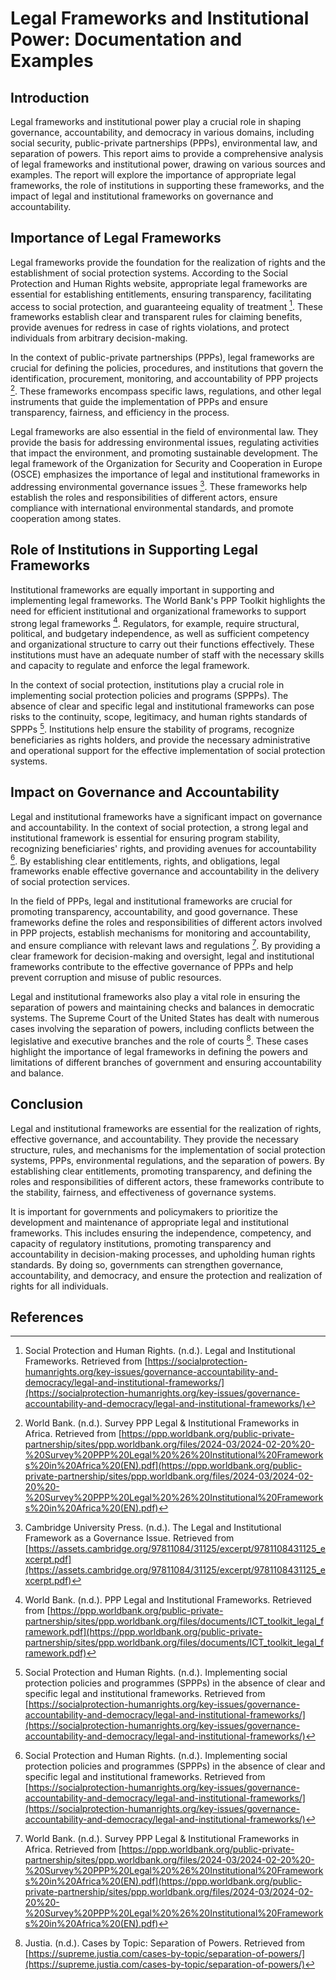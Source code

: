 # Legal Frameworks and Institutional Power: Documentation and Examples

## Introduction

Legal frameworks and institutional power play a crucial role in shaping governance, accountability, and democracy in various domains, including social security, public-private partnerships (PPPs), environmental law, and separation of powers. This report aims to provide a comprehensive analysis of legal frameworks and institutional power, drawing on various sources and examples. The report will explore the importance of appropriate legal frameworks, the role of institutions in supporting these frameworks, and the impact of legal and institutional frameworks on governance and accountability.

## Importance of Legal Frameworks

Legal frameworks provide the foundation for the realization of rights and the establishment of social protection systems. According to the Social Protection and Human Rights website, appropriate legal frameworks are essential for establishing entitlements, ensuring transparency, facilitating access to social protection, and guaranteeing equality of treatment [^1^]. These frameworks establish clear and transparent rules for claiming benefits, provide avenues for redress in case of rights violations, and protect individuals from arbitrary decision-making.

In the context of public-private partnerships (PPPs), legal frameworks are crucial for defining the policies, procedures, and institutions that govern the identification, procurement, monitoring, and accountability of PPP projects [^3^]. These frameworks encompass specific laws, regulations, and other legal instruments that guide the implementation of PPPs and ensure transparency, fairness, and efficiency in the process.

Legal frameworks are also essential in the field of environmental law. They provide the basis for addressing environmental issues, regulating activities that impact the environment, and promoting sustainable development. The legal framework of the Organization for Security and Cooperation in Europe (OSCE) emphasizes the importance of legal and institutional frameworks in addressing environmental governance issues [^5^]. These frameworks help establish the roles and responsibilities of different actors, ensure compliance with international environmental standards, and promote cooperation among states.

## Role of Institutions in Supporting Legal Frameworks

Institutional frameworks are equally important in supporting and implementing legal frameworks. The World Bank's PPP Toolkit highlights the need for efficient institutional and organizational frameworks to support strong legal frameworks [^2^]. Regulators, for example, require structural, political, and budgetary independence, as well as sufficient competency and organizational structure to carry out their functions effectively. These institutions must have an adequate number of staff with the necessary skills and capacity to regulate and enforce the legal framework.

In the context of social protection, institutions play a crucial role in implementing social protection policies and programs (SPPPs). The absence of clear and specific legal and institutional frameworks can pose risks to the continuity, scope, legitimacy, and human rights standards of SPPPs [^4^]. Institutions help ensure the stability of programs, recognize beneficiaries as rights holders, and provide the necessary administrative and operational support for the effective implementation of social protection systems.

## Impact on Governance and Accountability

Legal and institutional frameworks have a significant impact on governance and accountability. In the context of social protection, a strong legal and institutional framework is essential for ensuring program stability, recognizing beneficiaries' rights, and providing avenues for accountability [^4^]. By establishing clear entitlements, rights, and obligations, legal frameworks enable effective governance and accountability in the delivery of social protection services.

In the field of PPPs, legal and institutional frameworks are crucial for promoting transparency, accountability, and good governance. These frameworks define the roles and responsibilities of different actors involved in PPP projects, establish mechanisms for monitoring and accountability, and ensure compliance with relevant laws and regulations [^3^]. By providing a clear framework for decision-making and oversight, legal and institutional frameworks contribute to the effective governance of PPPs and help prevent corruption and misuse of public resources.

Legal and institutional frameworks also play a vital role in ensuring the separation of powers and maintaining checks and balances in democratic systems. The Supreme Court of the United States has dealt with numerous cases involving the separation of powers, including conflicts between the legislative and executive branches and the role of courts [^7^]. These cases highlight the importance of legal frameworks in defining the powers and limitations of different branches of government and ensuring accountability and balance.

## Conclusion

Legal and institutional frameworks are essential for the realization of rights, effective governance, and accountability. They provide the necessary structure, rules, and mechanisms for the implementation of social protection systems, PPPs, environmental regulations, and the separation of powers. By establishing clear entitlements, promoting transparency, and defining the roles and responsibilities of different actors, these frameworks contribute to the stability, fairness, and effectiveness of governance systems.

It is important for governments and policymakers to prioritize the development and maintenance of appropriate legal and institutional frameworks. This includes ensuring the independence, competency, and capacity of regulatory institutions, promoting transparency and accountability in decision-making processes, and upholding human rights standards. By doing so, governments can strengthen governance, accountability, and democracy, and ensure the protection and realization of rights for all individuals.

## References

[^1^]: Social Protection and Human Rights. (n.d.). Legal and Institutional Frameworks. Retrieved from [https://socialprotection-humanrights.org/key-issues/governance-accountability-and-democracy/legal-and-institutional-frameworks/](https://socialprotection-humanrights.org/key-issues/governance-accountability-and-democracy/legal-and-institutional-frameworks/)

[^2^]: World Bank. (n.d.). PPP Legal and Institutional Frameworks. Retrieved from [https://ppp.worldbank.org/public-private-partnership/sites/ppp.worldbank.org/files/documents/ICT_toolkit_legal_framework.pdf](https://ppp.worldbank.org/public-private-partnership/sites/ppp.worldbank.org/files/documents/ICT_toolkit_legal_framework.pdf)

[^3^]: World Bank. (n.d.). Survey PPP Legal & Institutional Frameworks in Africa. Retrieved from [https://ppp.worldbank.org/public-private-partnership/sites/ppp.worldbank.org/files/2024-03/2024-02-20%20-%20Survey%20PPP%20Legal%20%26%20Institutional%20Frameworks%20in%20Africa%20(EN).pdf](https://ppp.worldbank.org/public-private-partnership/sites/ppp.worldbank.org/files/2024-03/2024-02-20%20-%20Survey%20PPP%20Legal%20%26%20Institutional%20Frameworks%20in%20Africa%20(EN).pdf)

[^4^]: Social Protection and Human Rights. (n.d.). Implementing social protection policies and programmes (SPPPs) in the absence of clear and specific legal and institutional frameworks. Retrieved from [https://socialprotection-humanrights.org/key-issues/governance-accountability-and-democracy/legal-and-institutional-frameworks/](https://socialprotection-humanrights.org/key-issues/governance-accountability-and-democracy/legal-and-institutional-frameworks/)

[^5^]: Cambridge University Press. (n.d.). The Legal and Institutional Framework as a Governance Issue. Retrieved from [https://assets.cambridge.org/97811084/31125/excerpt/9781108431125_excerpt.pdf](https://assets.cambridge.org/97811084/31125/excerpt/9781108431125_excerpt.pdf)

[^7^]: Justia. (n.d.). Cases by Topic: Separation of Powers. Retrieved from [https://supreme.justia.com/cases-by-topic/separation-of-powers/](https://supreme.justia.com/cases-by-topic/separation-of-powers/)